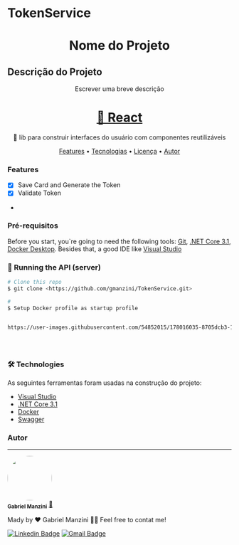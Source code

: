 # TokenService
<h1 align="center">Nome do Projeto</h1>

## Descrição do Projeto
<p align="center">Escrever uma breve descrição</p>


<h1 align="center">
    <a href="https://pt-br.reactjs.org/">🔗 React</a>
</h1>
<p align="center">🚀 lib para construir interfaces do usuário com componentes reutilizáveis</p>

<p align="center">
 <a href="#Features">Features</a> •
 <a href="#Technologies">Tecnologias</a> • 
 <a href="#licenc-a">Licença</a> • 
 <a href="#autor">Autor</a>
</p>


### Features

- [x] Save Card and Generate the Token
- [x] Validate Token
-

### Pré-requisitos

Before you start, you`re going to need the following tools: 
[Git](https://git-scm.com), [.NET Core 3.1](https://dotnet.microsoft.com/en-us/download/dotnet/3.1), [Docker Desktop](https://www.docker.com/products/docker-desktop/).
Besides that, a good IDE like [Visual Studio](https://visualstudio.microsoft.com/)

### 🎲 Running the API (server)

```bash
# Clone this repo
$ git clone <https://github.com/gmanzini/TokenService.git>

# 
$ Setup Docker profile as startup profile


https://user-images.githubusercontent.com/54852015/178016035-8705dcb3-16cf-4595-925d-a2f5271b96e7.png





```

### 🛠 Technologies

As seguintes ferramentas foram usadas na construção do projeto:

- [Visual Studio](https://visualstudio.microsoft.com/)
- [.NET Core 3.1](https://dotnet.microsoft.com/en-us/download/dotnet/3.1)
- [Docker](https://www.docker.com/products/docker-desktop/)
- [Swagger](https://swagger.io/)



### Autor
---

 <img style="border-radius: 50%;" src="https://avatars3.githubusercontent.com/u/380327?s=460&u=61b426b901b8fe02e12019b1fdb67bf0072d4f00&v=4" width="100px;" alt=""/>
 <br />
 <sub><b>Gabriel Manzini</b></sub></a> <a href="https://github.com/gmanzini" title="Manzini">🚀</a>


Mady by ❤️  Gabriel Manzini 👋🏽 Feel free to contat me!

[![Linkedin Badge](https://img.shields.io/badge/-Thiago-blue?style=flat-square&logo=Linkedin&logoColor=white&link=https://www.linkedin.com/in/gabrielmanzini/)](https://www.linkedin.com/in/gabrielmanzini/) 
[![Gmail Badge](https://img.shields.io/badge/-manzini.gabriel@hotmail.com-c14438?style=flat-square&logo=Gmail&logoColor=white&link=mailto:manzini.gabriel@hotmail.com)](mailto:manzini.gabriel@hotmail.com)
